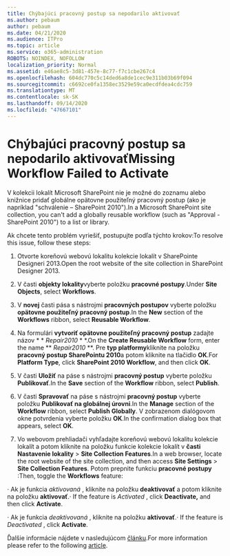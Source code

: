 ```yaml
---
title: Chýbajúci pracovný postup sa nepodarilo aktivovať
ms.author: pebaum
author: pebaum
ms.date: 04/21/2020
ms.audience: ITPro
ms.topic: article
ms.service: o365-administration
ROBOTS: NOINDEX, NOFOLLOW
localization_priority: Normal
ms.assetid: e46ae8c5-3d81-457e-8c77-f7c1cbe267c4
ms.openlocfilehash: 604dc770c5c14ded6a8de1cec9e311b03b69f094
ms.sourcegitcommit: c6692ce0fa1358ec3529e59ca0ecdfdea4cdc759
ms.translationtype: MT
ms.contentlocale: sk-SK
ms.lasthandoff: 09/14/2020
ms.locfileid: "47667101"
---
```

# <a name="missing-workflow-failed-to-activate"></a><span data-ttu-id="b0dfe-102">Chýbajúci pracovný postup sa nepodarilo aktivovať</span><span class="sxs-lookup"><span data-stu-id="b0dfe-102">Missing Workflow Failed to Activate</span></span>

<span data-ttu-id="b0dfe-103">V kolekcii lokalít Microsoft SharePoint nie je možné do zoznamu alebo knižnice pridať globálne opätovne použiteľný pracovný postup (ako je napríklad "schválenie – SharePoint 2010").</span><span class="sxs-lookup"><span data-stu-id="b0dfe-103">In a Microsoft SharePoint site collection, you can't add a globally reusable workflow (such as "Approval - SharePoint 2010") to a list or library.</span></span>
  
<span data-ttu-id="b0dfe-104">Ak chcete tento problém vyriešiť, postupujte podľa týchto krokov:</span><span class="sxs-lookup"><span data-stu-id="b0dfe-104">To resolve this issue, follow these steps:</span></span> 
  
1. <span data-ttu-id="b0dfe-105">Otvorte koreňovú webovú lokalitu kolekcie lokalít v SharePointe Designeri 2013.</span><span class="sxs-lookup"><span data-stu-id="b0dfe-105">Open the root website of the site collection in SharePoint Designer 2013.</span></span>
  
2. <span data-ttu-id="b0dfe-106">V časti **objekty lokality**vyberte položku **pracovné postupy**.</span><span class="sxs-lookup"><span data-stu-id="b0dfe-106">Under **Site Objects**, select **Workflows**.</span></span> 
  
3. <span data-ttu-id="b0dfe-107">V **novej** časti pása s nástrojmi **pracovných postupov** vyberte položku **opätovne použiteľný pracovný postup**.</span><span class="sxs-lookup"><span data-stu-id="b0dfe-107">In the **New** section of the **Workflows** ribbon, select **Reusable Workflow**.</span></span> 
  
4. <span data-ttu-id="b0dfe-108">Na formulári **vytvoriť opätovne použiteľný pracovný postup** zadajte názov \* \* *Repair2010* \* \*.</span><span class="sxs-lookup"><span data-stu-id="b0dfe-108">On the **Create Reusable Workflow** form, enter the name \*\* *Repair2010* \*\*.</span></span> <span data-ttu-id="b0dfe-109">Pre **typ platformy**kliknite na položku **pracovný postup SharePointu 2010**a potom kliknite na tlačidlo **OK**.</span><span class="sxs-lookup"><span data-stu-id="b0dfe-109">For **Platform Type**, click **SharePoint 2010 Workflow**, and then click **OK**.</span></span> 
  
1. <span data-ttu-id="b0dfe-110">V časti **Uložiť** na páse s nástrojmi **pracovný postup** vyberte položku **Publikovať**.</span><span class="sxs-lookup"><span data-stu-id="b0dfe-110">In the **Save** section of the **Workflow** ribbon, select **Publish**.</span></span> 
  
2. <span data-ttu-id="b0dfe-111">V časti **Spravovať** na páse s nástrojmi **pracovný postup** vyberte položku **Publikovať na globálnej úrovni**.</span><span class="sxs-lookup"><span data-stu-id="b0dfe-111">In the **Manage** section of the **Workflow** ribbon, select **Publish Globally**.</span></span> <span data-ttu-id="b0dfe-112">V zobrazenom dialógovom okne potvrdenia vyberte položku **OK**.</span><span class="sxs-lookup"><span data-stu-id="b0dfe-112">In the confirmation dialog box that appears, select **OK**.</span></span> 
  
3. <span data-ttu-id="b0dfe-113">Vo webovom prehliadači vyhľadajte koreňovú webovú lokalitu kolekcie lokalít a potom kliknite na položku funkcie kolekcie lokalít v **časti Nastavenie lokality** \> **Site Collection Features**.</span><span class="sxs-lookup"><span data-stu-id="b0dfe-113">In a web browser, locate the root website of the site collection, and then access **Site Settings** \> **Site Collection Features**.</span></span> <span data-ttu-id="b0dfe-114">Potom prepnite funkciu **pracovné postupy** :</span><span class="sxs-lookup"><span data-stu-id="b0dfe-114">Then, toggle the **Workflows** feature:</span></span> 
  
<span data-ttu-id="b0dfe-115">· Ak je funkcia  *aktivovaná*  , kliknite na položku **deaktivovať** a potom kliknite na položku **aktivovať**.</span><span class="sxs-lookup"><span data-stu-id="b0dfe-115">· If the feature is  *Activated*  , click **Deactivate,** and then click **Activate**.</span></span> 
  
<span data-ttu-id="b0dfe-116">· Ak je funkcia  *deaktivovaná*  , kliknite na položku **aktivovať**.</span><span class="sxs-lookup"><span data-stu-id="b0dfe-116">· If the feature is  *Deactivated*  , click **Activate**.</span></span> 
  
<span data-ttu-id="b0dfe-117">Ďalšie informácie nájdete v nasledujúcom [článku](https://go.microsoft.com/fwlink/?linkid=2047770&amp;clcid=0x409).</span><span class="sxs-lookup"><span data-stu-id="b0dfe-117">For more information please refer to the following [article](https://go.microsoft.com/fwlink/?linkid=2047770&amp;clcid=0x409).</span></span>
  


